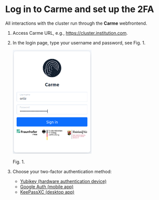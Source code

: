 # Log in to Carme and set up the 2FA

All interactions with the cluster run through the **Carme** webfrontend.

1. Access Carme URL, e.g., https://cluster.institution.com.
2. In the login page, type your username and password, see Fig. 1.
   
   <img src="images/login-1.png" width="250">

   Fig. 1.

2. Choose your two-factor authentication method:

    - [Yubikey (hardware authentication device)](../../2FA/2FA-yubikey/2FA-yubikey.md)
    - [Google Auth (mobile app)](../../2FA/2FA-google-auth/2FA-google-auth.md)
    - [KeePassXC (desktop app)](../../2FA/2FA-keepass-xc/2FA-keepass-xc.md)


